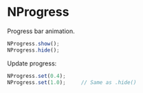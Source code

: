 NProgress
=========

Progress bar animation.

~~~ js
NProgress.show();
NProgress.hide();
~~~

Update progress:

~~~ js
NProgress.set(0.4);
NProgress.set(1.0);     // Same as .hide()
~~~
